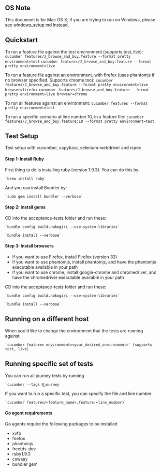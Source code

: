 ## OS Note

This document is for Mac OS X; if you are trying to run on Windows, please see windows_setup.md instead.

## Quickstart
To run a feature file against the test environment (supports test, live):
	`cucumber features/J_browse_and_buy.feature --format pretty environment=test`
	`cucumber features/J_browse_and_buy.feature --format pretty environment=live`

To run a feature file against an environment, with firefox (uses phantomjs if no browser specified. Supports chrome too):
	`cucumber features/J_browse_and_buy.feature --format pretty environment=live browser=firefox`
	`cucumber features/J_browse_and_buy.feature --format pretty environment=live browser=chrome`

To run all features against an environment:
    `cucumber features --format pretty environment=test`

To run a specific scenario at line number 10, in a feature file:
    `cucumber features/J_browse_and_buy.feature:10 --format pretty environment=test`

## Test Setup

Test setup with cucumber, capybara, selenium-webdriver and rspec.

#### Step 1: Install Ruby
First thing to do is installing ruby (version 1.9.3). You can do this by:

    `brew install ruby`

And you can install Bundler by:

    `sudo gem install bundler --verbose`

#### Step 2: Install gems

CD into the acceptance-tests folder and run these:

    `bundle config build.nokogiri --use-system-libraries`

    `bundle install --verbose`

#### Step 3: Install browsers
* If you want to use Firefox, install Firefox (version 33)
* If you want to use phantomjs, install phantomjs, and have the phantomjs executable available in your path
* If you want to use chrome, install google-chrome and chromedriver, and have the chromedriver executable available in your path

CD into the acceptance-tests folder and run these:

    `bundle config build.nokogiri --use-system-libraries`

    `bundle install --verbose`


## Running on a different host

When you'd like to change the environment that the tests are running against

	`cucumber features environment=<your_desired_environment>` (supports test, live)

## Running specific set of tests

You can run all journey tests by running

	`cucumber --tags @journey`

If you want to run a specific test, you can specify the file and line number

	`cucumber features/<feature_name>.feature:<line_number>`

#### Go agent requirements

Go agents require the following packages to be installed

* xvfb
* firefox
* phantomjs
* freetds-dev
* ruby1.9.3
* cowsay
* bundler gem
